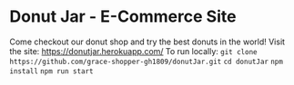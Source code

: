 # Donut Jar - E-Commerce Site

Come checkout our donut shop and try the best donuts in the world!
Visit the site: https://donutjar.herokuapp.com/
To run locally: `git clone https://github.com/grace-shopper-gh1809/donutJar.git` 
                `cd donutJar`
                `npm install`
                 `npm run start`
